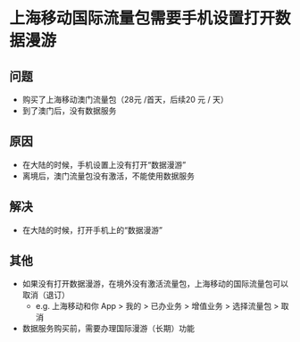 # 上海移动国际流量包需要手机设置打开数据漫游

## 问题
* 购买了上海移动澳门流量包（28元 /首天，后续20 元 / 天）
* 到了澳门后，没有数据服务

## 原因
* 在大陆的时候，手机设置上没有打开“数据漫游”
* 离境后，澳门流量包没有激活，不能使用数据服务

## 解决
* 在大陆的时候，打开手机上的“数据漫游”

## 其他
* 如果没有打开数据漫游，在境外没有激活流量包，上海移动的国际流量包可以取消（退订）
  * e.g. 上海移动和你 App > 我的 > 已办业务 > 增值业务 > 选择流量包 > 取消
* 数据服务购买前，需要办理国际漫游（长期）功能
